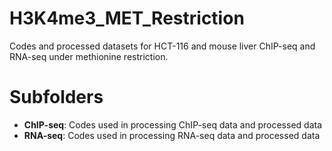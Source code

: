 # H3K4me3_MET_Restriction
Codes and processed datasets for HCT-116 and mouse liver ChIP-seq and RNA-seq under methionine restriction.

# Subfolders
- **ChIP-seq**: Codes used in processing ChIP-seq data and processed data
- **RNA-seq**: Codes used in processing RNA-seq data and processed data
